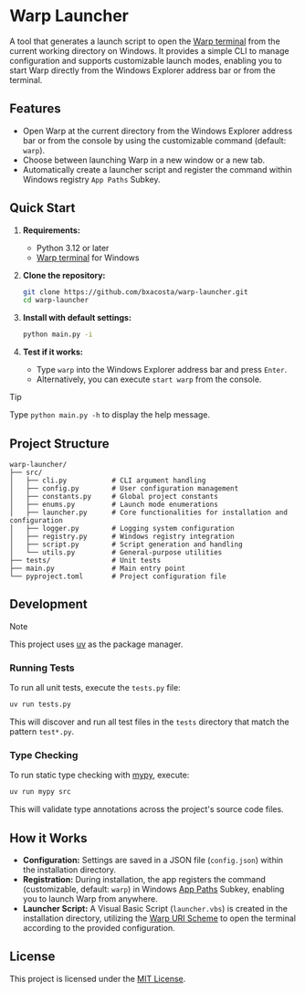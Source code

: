 # Warp Launcher

A tool that generates a launch script to open the [Warp terminal](https://www.warp.dev/) from the current working
directory on Windows. It provides a simple CLI to manage configuration and supports customizable launch modes,
enabling you to start Warp directly from the Windows Explorer address bar or from the terminal.

## Features

- Open Warp at the current directory from the Windows Explorer address bar or from the console by using the
  customizable command (default: `warp`).
- Choose between launching Warp in a new window or a new tab.
- Automatically create a launcher script and register the command within Windows registry `App Paths` Subkey.

## Quick Start

1. **Requirements:**
    - Python 3.12 or later
    - [Warp terminal](https://www.warp.dev/download) for Windows

2. **Clone the repository:**
   ```bash
   git clone https://github.com/bxacosta/warp-launcher.git
   cd warp-launcher
   ```

3. **Install with default settings:**
    ```bash
    python main.py -i
    ```

4. **Test if it works:**
    - Type `warp` into the Windows Explorer address bar and press `Enter`.
    - Alternatively, you can execute `start warp` from the console.

> [!TIP]
> Type `python main.py -h` to display the help message.

## Project Structure

```text
warp-launcher/
├── src/
│   ├── cli.py           # CLI argument handling
│   ├── config.py        # User configuration management
│   ├── constants.py     # Global project constants
│   ├── enums.py         # Launch mode enumerations
│   ├── launcher.py      # Core functionalities for installation and configuration
│   ├── logger.py        # Logging system configuration
│   ├── registry.py      # Windows registry integration
│   ├── script.py        # Script generation and handling
│   └── utils.py         # General-purpose utilities
├── tests/               # Unit tests
├── main.py              # Main entry point
└── pyproject.toml       # Project configuration file

```

## Development

> [!NOTE]
> This project uses [uv](https://docs.astral.sh/uv/) as the package manager.

### Running Tests

To run all unit tests, execute the `tests.py` file:

```bash
uv run tests.py
```

This will discover and run all test files in the `tests` directory that match the pattern `test*.py`.

### Type Checking

To run static type checking with [mypy](https://mypy.readthedocs.io/en/stable/), execute:

```bash
uv run mypy src
```

This will validate type annotations across the project's source code files.

## How it Works

- **Configuration:** Settings are saved in a JSON file (`config.json`) within the installation directory.
- **Registration:** During installation, the app registers the command (customizable, default: `warp`) in
  Windows [App Paths](https://learn.microsoft.com/en-us/windows/win32/shell/app-registration) Subkey, enabling you to
  launch Warp from anywhere.
- **Launcher Script:** A Visual Basic Script (`launcher.vbs`) is created in the installation directory, utilizing
  the [Warp URI Scheme](https://docs.warp.dev/features/uri-scheme) to open the terminal according to the provided
  configuration.

## License

This project is licensed under the [MIT License](LICENSE).
